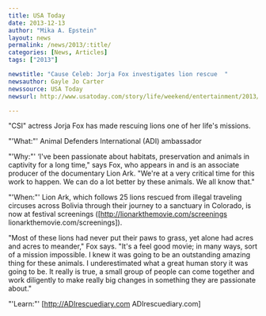 ```yaml
---
title: USA Today
date: 2013-12-13
author: "Mika A. Epstein"
layout: news
permalink: /news/2013/:title/
categories: [News, Articles]
tags: ["2013"]

newstitle: "Cause Celeb: Jorja Fox investigates lion rescue  "
newsauthor: Gayle Jo Carter  
newssource: USA Today  
newsurl: http://www.usatoday.com/story/life/weekend/entertainment/2013/12/13/cause-celeb-jorja-fox-investigates-lion-rescue/4003625/  

---
```


"CSI" actress Jorja Fox has made rescuing lions one of her life's missions.

"'What:"' Animal Defenders International (ADI) ambassador

"'Why:"' &#8216;I've been passionate about habitats, preservation and animals in captivity for a long time," says Fox, who appears in and is an associate producer of the documentary Lion Ark. "We're at a very critical time for this work to happen. We can do a lot better by these animals. We all know that."

"'When:"' Lion Ark, which follows 25 lions rescued from illegal traveling circuses across Bolivia through their journey to a sanctuary in Colorado, is now at festival screenings ([http://lionarkthemovie.com/screenings lionarkthemovie.com/screenings]).

"Most of these lions had never put their paws to grass, yet alone had acres and acres to meander," Fox says. "It's a feel good movie; in many ways, sort of a mission impossible. I knew it was going to be an outstanding amazing thing for these animals. I underestimated what a great human story it was going to be. It really is true, a small group of people can come together and work diligently to make really big changes in something they are passionate about."

"'Learn:"' [http://ADIrescuediary.com ADIrescuediary.com]

